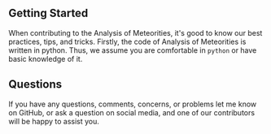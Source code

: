 ## Getting Started

When contributing to the Analysis of Meteorities, it's good to know our best practices, tips, and tricks. Firstly, the code of Analysis of Meteorities is written in python. Thus, we assume you are comfortable in `python` or have basic knowledge of it.

## Questions

If you have any questions, comments, concerns, or problems let me know on GitHub, or ask a question on social media, and one of our contributors will be happy to assist you.
